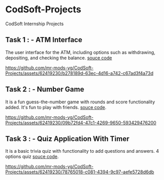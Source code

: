 # CodSoft-Projects
CodSoft Internship Projects
## Task 1 : - ATM Interface
The user interface for the ATM, including options such as withdrawing, depositing, and
checking the balance. 
[souce code](https://github.com/mr-mods-yg/CodSoft-Projects/blob/master/com/yashgarg/codsoft/ATM_Interface.java)

https://github.com/mr-mods-yg/CodSoft-Projects/assets/62419230/b278189d-63ec-4d16-a742-c67ad3f4a73d

## Task 2 : - Number Game
It is a fun guess-the-number game with rounds and score functionality added. It's fun to play with friends.
[souce code](https://github.com/mr-mods-yg/CodSoft-Projects/blob/master/com/yashgarg/codsoft/NumberGuessGame.java).

https://github.com/mr-mods-yg/CodSoft-Projects/assets/62419230/09b72fd4-47c1-4269-9650-593429476200

## Task 3 : - Quiz Application With Timer
It is a basic trivia quiz with functionality to add questions and answers. 4 options quiz
[souce code](https://github.com/mr-mods-yg/CodSoft-Projects/blob/master/com/yashgarg/codsoft/QuizApp.java).

https://github.com/mr-mods-yg/CodSoft-Projects/assets/62419230/78765018-c081-4394-9c97-aefe5728d6db

